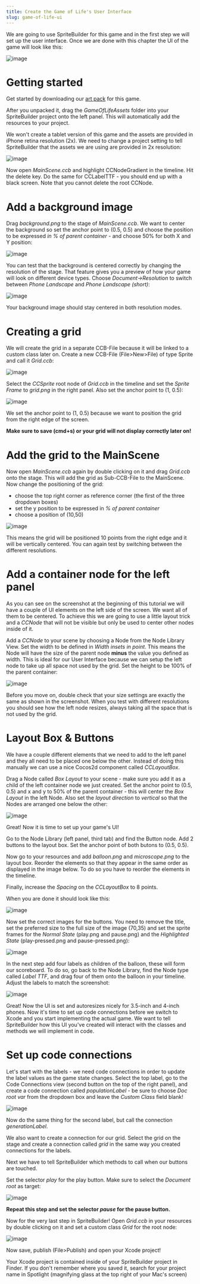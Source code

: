 ```yaml
---
title: Create the Game of Life's User Interface
slug: game-of-life-ui
---       
```


We are going to use SpriteBuilder for this game and in the first step we
will set up the user interface. Once we are done with this chapter the
UI of the game will look like this:

![image](https://s3.amazonaws.com/mgwu-misc/GameOfLife+SpriteBuilder+Tutorial/GOF_SpriteBuilder_UI.png)

Getting started
===============

Get started by downloading our [art
pack](https://s3.amazonaws.com/mgwu-misc/GameOfLife+SpriteBuilder+Tutorial/GameOfLifeAssets.zip)
for this game.

After you unpacked it, drag the *GameOfLifeAssets* folder into your
SpriteBuilder project onto the left panel. This will automatically add
the resources to your project.

We won't create a tablet version of this game and the assets are
provided in iPhone retina resolution (2x). We need to change a project
setting to tell SpriteBuilder that the assets we are using are provided
in 2x resolution:

![image](https://s3.amazonaws.com/mgwu-misc/GameOfLife+SpriteBuilder+Tutorial/SpriteBuilder_Autoscaling.png)

Now open *MainScene.ccb* and highlight CCNodeGradient in the timeline.
Hit the delete key. Do the same for CCLabelTTF - you should end up with
a black screen. Note that you cannot delete the root CCNode.

Add a background image
======================

Drag *background.png* to the stage of *MainScene.ccb*. We want to center
the background so set the anchor point to (0.5, 0.5) and choose the
position to be expressed *in % of parent container* - and choose 50% for
both X and Y position:

![image](https://s3.amazonaws.com/mgwu-misc/GameOfLife+SpriteBuilder+Tutorial/GOF-CenteredBackground.png)

You can test that the background is centered correctly by changing the
resolution of the stage. That feature gives you a preview of how your
game will look on different device types. Choose *Document-\>Resolution*
to switch between *Phone Landscape* and *Phone Landscape (short)*:

![image](https://s3.amazonaws.com/mgwu-misc/GameOfLife+SpriteBuilder+Tutorial/ChangeRes.gif)

Your background image should stay centered in both resolution modes.

Creating a grid
===============

We will create the grid in a separate CCB-File because it will be linked
to a custom class later on. Create a new CCB-File (File\>New\>File) of
type Sprite and call it *Grid.ccb*:

![image](https://s3.amazonaws.com/mgwu-misc/GameOfLife+SpriteBuilder+Tutorial/GOF-Grid_Sprite.png)

Select the *CCSprite* root node of *Grid.ccb* in the timeline and set
the *Sprite Frame* to *grid.png* in the right panel. Also set the anchor
point to (1, 0.5):

![image](https://s3.amazonaws.com/mgwu-misc/GameOfLife+SpriteBuilder+Tutorial/GOF-Grid_Setup.png)

We set the anchor point to (1, 0.5) because we want to position the grid
from the right edge of the screen.

**Make sure to save (cmd+s) or your grid will not display correctly
later on!**

Add the grid to the MainScene
=============================

Now open *MainScene.ccb* again by double clicking on it and drag
*Grid.ccb* onto the stage. This will add the grid as Sub-CCB-File to the
MainScene. Now change the positioning of the grid:

-   choose the top right corner as reference corner (the first of the
    three dropdown boxes)
-   set the y position to be expressed in *% of parent container*
-   choose a position of (10,50)

![image](https://s3.amazonaws.com/mgwu-misc/GameOfLife+SpriteBuilder+Tutorial/GOF-AddGrid.png)

This means the grid will be positioned 10 points from the right edge and
it will be vertically centered. You can again test by switching between
the different resolutions.

Add a container node for the left panel
=======================================

As you can see on the screenshot at the beginning of this tutorial we
will have a couple of UI elements on the left side of the screen. We
want all of them to be centered. To achieve this we are going to use a
little layout trick and a *CCNode* that will not be visible but only be
used to center other nodes inside of it.

Add a *CCNode* to your scene by choosing a Node from the Node Library View. Set the width to be defined in *Width
insets in point*. This means the Node will have the size of the parent
node **minus** the value you defined as width. This is ideal for our
User Interface because we can setup the left node to take up all space
not used by the grid. Set the height to be 100% of the parent container:

![image](https://s3.amazonaws.com/mgwu-misc/GameOfLife+SpriteBuilder+Tutorial/GOF-Layout_Node.png)

Before you move on, double check that your size settings are exactly the
same as shown in the screenshot. When you test with different
resolutions you should see how the left node resizes, always taking all
the space that is not used by the grid.

Layout Box & Buttons
====================

We have a couple different elements that we need to add to the left
panel and they all need to be placed one below the other. Instead of
doing this manually we can use a nice Cocos2d component called
*CCLayoutBox*.

Drag a Node called *Box Layout* to your scene - make sure you add it as
a child of the left container node we just created. Set the anchor point
to (0.5, 0.5) and x and y to 50% of the parent container - this will
center the *Box Layout* in the left Node. Also set the *layout
direction* to *vertical* so that the Nodes are arranged one below the
other:

![image](https://s3.amazonaws.com/mgwu-misc/GameOfLife+SpriteBuilder+Tutorial/GOF-BoxLayout.png)

Great! Now it is time to set up your game's UI!

Go to the Node Library (left panel, third tab) and find the Button node.
Add 2 buttons to the layout box. Set the anchor point of both butons to
(0.5, 0.5).

Now go to your resources and add *balloon.png* and *microscope.png* to
the layout box. Reorder the elements so that they appear in the same
order as displayed in the image below. To do so you have to reorder the
elements in the timeline.

Finally, increase the *Spacing* on the *CCLayoutBox* to 8 points.

When you are done it should look like this:

![image](https://s3.amazonaws.com/mgwu-misc/GameOfLife+SpriteBuilder+Tutorial/GOF_LeftNodeStructure.png)

Now set the correct images for the buttons. You need to remove the
title, set the preferred size to the full size of the image (70,35) and
set the sprite frames for the *Normal State* (play.png and pause.png)
and the *Highlighted State* (play-pressed.png and pause-pressed.png):

![image](https://s3.amazonaws.com/mgwu-misc/GameOfLife+SpriteBuilder+Tutorial/GOF-Buttons.png)

In the next step add four labels as children of the balloon, these will
form our scoreboard. To do so, go back to the Node Library, find the
Node type called *Label TTF*, and drag four of them onto the balloon in
your timeline. Adjust the labels to match the screenshot:

![image](https://s3.amazonaws.com/mgwu-misc/GameOfLife+SpriteBuilder+Tutorial/GOF_Labels.png)

Great! Now the UI is set and autoresizes nicely for 3.5-inch and 4-inch
phones. Now it's time to set up code connections before we switch to
Xcode and you start implementing the actual game. We want to tell
SpriteBuilder how this UI you've created will interact with the classes
and methods we will implement in code.

Set up code connections
=======================

Let's start with the labels - we need code connections in order to
update the label values as the game state changes. Select the top label,
go to the Code Connections view (second button on the top of the right
panel), and create a code connection called *populationLabel* - be
sure to choose *Doc root var* from the dropdown box and leave the
*Custom Class* field blank!

![image](https://s3.amazonaws.com/mgwu-misc/GameOfLife+SpriteBuilder+Tutorial/GOF-Label_Code_Connection.png)

Now do the same thing for the second label, but call the connection
*generationLabel*.

We also want to create a connection for our grid. Select the grid on the
stage and create a connection called *grid* in the same way you
created connections for the labels.

Next we have to tell SpriteBuilder which methods to call when our
buttons are touched.

Set the selector *play* for the play button. Make sure to select the
*Document root* as target:

![image](https://s3.amazonaws.com/mgwu-misc/GameOfLife+SpriteBuilder+Tutorial/GOF-Play_Button.png)

**Repeat this step and set the selector *pause* for the pause button.**

Now for the very last step in SpriteBuilder! Open *Grid.ccb* in your
resources by double clicking on it and set a custom class *Grid* for the
root node:

![image](https://s3.amazonaws.com/mgwu-misc/GameOfLife+SpriteBuilder+Tutorial/GOF-CustomClassGrid.png)

Now save, publish (File\>Publish) and open your Xcode project!

Your Xcode project is contained inside of your SpriteBuilder project in
Finder. If you don't remember where you saved it, search for your
project name in Spotlight (magnifying glass at the top right of your
Mac's screen)
